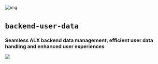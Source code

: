 ![img](https://assets.imaginablefutures.com/media/images/ALX_Logo.max-200x150.png)
# `backend-user-data`
### Seamless ALX backend data management, efficient user data handling and enhanced user experiences
![](https://www.routerfreak.com/wp-content/uploads/data-storage-1024x768.jpg)
